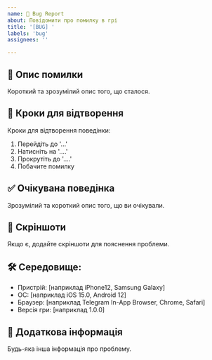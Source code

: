 ```yaml
---
name: 🐛 Bug Report
about: Повідомити про помилку в грі
title: '[BUG] '
labels: 'bug'
assignees: ''

---
```


## 🐛 Опис помилки
Короткий та зрозумілий опис того, що сталося.

## 🔄 Кроки для відтворення
Кроки для відтворення поведінки:
1. Перейдіть до '...'
2. Натисніть на '....'
3. Прокрутіть до '....'
4. Побачите помилку

## ✅ Очікувана поведінка
Зрозумілий та короткий опис того, що ви очікували.

## 📱 Скріншоти
Якщо є, додайте скріншоти для пояснення проблеми.

## 🛠️ Середовище:
 - Пристрій: [наприклад iPhone12, Samsung Galaxy]
 - ОС: [наприклад iOS 15.0, Android 12]
 - Браузер: [наприклад Telegram In-App Browser, Chrome, Safari]
 - Версія гри: [наприклад 1.0.0]

## 📝 Додаткова інформація
Будь-яка інша інформація про проблему.

